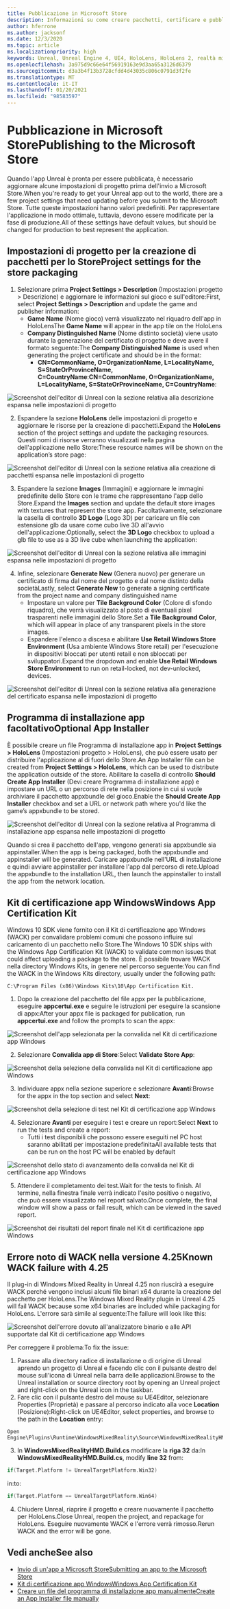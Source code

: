 ```yaml
---
title: Pubblicazione in Microsoft Store
description: Informazioni su come creare pacchetti, certificare e pubblicare le applicazioni di realtà mista Unreal in Microsoft Store.
author: hferrone
ms.author: jacksonf
ms.date: 12/3/2020
ms.topic: article
ms.localizationpriority: high
keywords: Unreal, Unreal Engine 4, UE4, HoloLens, HoloLens 2, realtà mista, sviluppo, documentazione, guide, funzionalità, visore VR realtà mista, visore VR di windows mixed reality, visore VR per realtà virtuale, pubblicazione, distribuzione, Microsoft Store
ms.openlocfilehash: 3a975d9c66e64f56919163e9d3aa65a3126d6379
ms.sourcegitcommit: d3a3b4f13b3728cfdd4d43035c806c0791d3f2fe
ms.translationtype: MT
ms.contentlocale: it-IT
ms.lasthandoff: 01/20/2021
ms.locfileid: "98583597"
---
```

# <a name="publishing-to-the-microsoft-store"></a><span data-ttu-id="2b026-104">Pubblicazione in Microsoft Store</span><span class="sxs-lookup"><span data-stu-id="2b026-104">Publishing to the Microsoft Store</span></span>

<span data-ttu-id="2b026-105">Quando l'app Unreal è pronta per essere pubblicata, è necessario aggiornare alcune impostazioni di progetto prima dell'invio a Microsoft Store.</span><span class="sxs-lookup"><span data-stu-id="2b026-105">When you're ready to get your Unreal app out to the world, there are a few project settings that need updating before you submit to the Microsoft Store.</span></span> <span data-ttu-id="2b026-106">Tutte queste impostazioni hanno valori predefiniti. Per rappresentare l'applicazione in modo ottimale, tuttavia, devono essere modificate per la fase di produzione.</span><span class="sxs-lookup"><span data-stu-id="2b026-106">All of these settings have default values, but should be changed for production to best represent the application.</span></span>

## <a name="project-settings-for-the-store-packaging"></a><span data-ttu-id="2b026-107">Impostazioni di progetto per la creazione di pacchetti per lo Store</span><span class="sxs-lookup"><span data-stu-id="2b026-107">Project settings for the store packaging</span></span>

1. <span data-ttu-id="2b026-108">Selezionare prima **Project Settings > Description** (Impostazioni progetto > Descrizione) e aggiornare le informazioni sul gioco e sull'editore:</span><span class="sxs-lookup"><span data-stu-id="2b026-108">First, select **Project Settings > Description** and update the game and publisher information:</span></span> 
    * <span data-ttu-id="2b026-109">**Game Name** (Nome gioco) verrà visualizzato nel riquadro dell'app in HoloLens</span><span class="sxs-lookup"><span data-stu-id="2b026-109">The **Game Name** will appear in the app tile on the HoloLens</span></span>
    * <span data-ttu-id="2b026-110">**Company Distinguished Name** (Nome distinto società) viene usato durante la generazione del certificato di progetto e deve avere il formato seguente:</span><span class="sxs-lookup"><span data-stu-id="2b026-110">The **Company Distinguished Name** is used when generating the project certificate and should be in the format:</span></span> 
        * <span data-ttu-id="2b026-111">**CN=CommonName, O=OrganizationName, L=LocalityName, S=StateOrProvinceName, C=CountryName**:</span><span class="sxs-lookup"><span data-stu-id="2b026-111">**CN=CommonName, O=OrganizationName, L=LocalityName, S=StateOrProvinceName, C=CountryName**:</span></span>

![Screenshot dell'editor di Unreal con la sezione relativa alla descrizione espansa nelle impostazioni di progetto](images/unreal-publishing-img-01.png)

2. <span data-ttu-id="2b026-113">Espandere la sezione **HoloLens** delle impostazioni di progetto e aggiornare le risorse per la creazione di pacchetti.</span><span class="sxs-lookup"><span data-stu-id="2b026-113">Expand the **HoloLens** section of the project settings and update the packaging resources.</span></span>  <span data-ttu-id="2b026-114">Questi nomi di risorse verranno visualizzati nella pagina dell'applicazione nello Store:</span><span class="sxs-lookup"><span data-stu-id="2b026-114">These resource names will be shown on the application’s store page:</span></span>

![Screenshot dell'editor di Unreal con la sezione relativa alla creazione di pacchetti espansa nelle impostazioni di progetto](images/unreal-publishing-img-02.png)

3. <span data-ttu-id="2b026-116">Espandere la sezione **Images** (Immagini) e aggiornare le immagini predefinite dello Store con le trame che rappresentano l'app dello Store.</span><span class="sxs-lookup"><span data-stu-id="2b026-116">Expand the **Images** section and update the default store images with textures that represent the store app.</span></span>  <span data-ttu-id="2b026-117">Facoltativamente, selezionare la casella di controllo **3D Logo** (Logo 3D) per caricare un file con estensione glb da usare come cubo live 3D all'avvio dell'applicazione:</span><span class="sxs-lookup"><span data-stu-id="2b026-117">Optionally, select the **3D Logo** checkbox to upload a glb file to use as a 3D live cube when launching the application:</span></span>

![Screenshot dell'editor di Unreal con la sezione relativa alle immagini espansa nelle impostazioni di progetto](images/unreal-publishing-img-03.png)

4. <span data-ttu-id="2b026-119">Infine, selezionare **Generate New** (Genera nuovo) per generare un certificato di firma dal nome del progetto e dal nome distinto della società</span><span class="sxs-lookup"><span data-stu-id="2b026-119">Lastly, select **Generate New** to generate a signing certificate from the project name and company distinguished name</span></span>  
    * <span data-ttu-id="2b026-120">Impostare un valore per **Tile Background Color** (Colore di sfondo riquadro), che verrà visualizzato al posto di eventuali pixel trasparenti nelle immagini dello Store.</span><span class="sxs-lookup"><span data-stu-id="2b026-120">Set a **Tile Background Color**, which will appear in place of any transparent pixels in the store images.</span></span>
    * <span data-ttu-id="2b026-121">Espandere l'elenco a discesa e abilitare **Use Retail Windows Store Environment** (Usa ambiente Windows Store retail) per l'esecuzione in dispositivi bloccati per utenti retail e non sbloccati per sviluppatori.</span><span class="sxs-lookup"><span data-stu-id="2b026-121">Expand the dropdown and enable **Use Retail Windows Store Environment** to run on retail-locked, not dev-unlocked, devices.</span></span>

![Screenshot dell'editor di Unreal con la sezione relativa alla generazione del certificato espansa nelle impostazioni di progetto](images/unreal-publishing-img-04.png)

## <a name="optional-app-installer"></a><span data-ttu-id="2b026-123">Programma di installazione app facoltativo</span><span class="sxs-lookup"><span data-stu-id="2b026-123">Optional App Installer</span></span>

<span data-ttu-id="2b026-124">È possibile creare un file Programma di installazione app in **Project Settings > HoloLens** (Impostazioni progetto > HoloLens), che può essere usato per distribuire l'applicazione al di fuori dello Store.</span><span class="sxs-lookup"><span data-stu-id="2b026-124">An App Installer file can be created from **Project Settings > HoloLens**, which can be used to distribute the application outside of the store.</span></span>  <span data-ttu-id="2b026-125">Abilitare la casella di controllo **Should Create App Installer** (Devi creare Programma di installazione app) e impostare un URL o un percorso di rete nella posizione in cui si vuole archiviare il pacchetto appxbundle del gioco.</span><span class="sxs-lookup"><span data-stu-id="2b026-125">Enable the **Should Create App Installer** checkbox and set a URL or network path where you'd like the game’s appxbundle to be stored.</span></span>  

![Screenshot dell'editor di Unreal con la sezione relativa al Programma di installazione app espansa nelle impostazioni di progetto](images/unreal-publishing-img-05.png)

<span data-ttu-id="2b026-127">Quando si crea il pacchetto dell'app, vengono generati sia appxbundle sia appinstaller.</span><span class="sxs-lookup"><span data-stu-id="2b026-127">When the app is being packaged, both the appxbundle and appinstaller will be generated.</span></span>  <span data-ttu-id="2b026-128">Caricare appxbundle nell'URL di installazione e quindi avviare appinstaller per installare l'app dal percorso di rete.</span><span class="sxs-lookup"><span data-stu-id="2b026-128">Upload the appxbundle to the installation URL, then launch the appinstaller to install the app from the network location.</span></span>

## <a name="windows-app-certification-kit"></a><span data-ttu-id="2b026-129">Kit di certificazione app Windows</span><span class="sxs-lookup"><span data-stu-id="2b026-129">Windows App Certification Kit</span></span>

<span data-ttu-id="2b026-130">Windows 10 SDK viene fornito con il Kit di certificazione app Windows (WACK) per convalidare problemi comuni che possono influire sul caricamento di un pacchetto nello Store.</span><span class="sxs-lookup"><span data-stu-id="2b026-130">The Windows 10 SDK ships with the Windows App Certification Kit (WACK) to validate common issues that could affect uploading a package to the store.</span></span>  <span data-ttu-id="2b026-131">È possibile trovare WACK nella directory Windows Kits, in genere nel percorso seguente:</span><span class="sxs-lookup"><span data-stu-id="2b026-131">You can find the WACK in the Windows Kits directory, usually under the following path:</span></span> 

```
C:\Program Files (x86)\Windows Kits\10\App Certification Kit.
```

1. <span data-ttu-id="2b026-132">Dopo la creazione del pacchetto del file appx per la pubblicazione, eseguire **appcertui.exe** e seguire le istruzioni per eseguire la scansione di appx:</span><span class="sxs-lookup"><span data-stu-id="2b026-132">After your appx file is packaged for publication, run **appcertui.exe** and follow the prompts to scan the appx:</span></span>

![Screenshot dell'app selezionata per la convalida nel Kit di certificazione app Windows](images/unreal-publishing-img-06.png)

2. <span data-ttu-id="2b026-134">Selezionare **Convalida app di Store**:</span><span class="sxs-lookup"><span data-stu-id="2b026-134">Select **Validate Store App**:</span></span>

![Screenshot della selezione della convalida nel Kit di certificazione app Windows](images/unreal-publishing-img-07.png)

3. <span data-ttu-id="2b026-136">Individuare appx nella sezione superiore e selezionare **Avanti**:</span><span class="sxs-lookup"><span data-stu-id="2b026-136">Browse for the appx in the top section and select **Next**:</span></span>

![Screenshot della selezione di test nel Kit di certificazione app Windows](images/unreal-publishing-img-08.png)

4. <span data-ttu-id="2b026-138">Selezionare **Avanti** per eseguire i test e creare un report:</span><span class="sxs-lookup"><span data-stu-id="2b026-138">Select **Next** to run the tests and create a report:</span></span>
    * <span data-ttu-id="2b026-139">Tutti i test disponibili che possono essere eseguiti nel PC host saranno abilitati per impostazione predefinita</span><span class="sxs-lookup"><span data-stu-id="2b026-139">All available tests that can be run on the host PC will be enabled by default</span></span>

![Screenshot dello stato di avanzamento della convalida nel Kit di certificazione app Windows](images/unreal-publishing-img-09.png)

5. <span data-ttu-id="2b026-141">Attendere il completamento dei test.</span><span class="sxs-lookup"><span data-stu-id="2b026-141">Wait for the tests to finish.</span></span> <span data-ttu-id="2b026-142">Al termine, nella finestra finale verrà indicato l'esito positivo o negativo, che può essere visualizzato nel report salvato.</span><span class="sxs-lookup"><span data-stu-id="2b026-142">Once complete, the final window will show a pass or fail result, which can be viewed in the saved report.</span></span>

![Screenshot dei risultati del report finale nel Kit di certificazione app Windows](images/unreal-publishing-img-10.png)

## <a name="known-wack-failure-with-425"></a><span data-ttu-id="2b026-144">Errore noto di WACK nella versione 4.25</span><span class="sxs-lookup"><span data-stu-id="2b026-144">Known WACK failure with 4.25</span></span>

<span data-ttu-id="2b026-145">Il plug-in di Windows Mixed Reality in Unreal 4.25 non riuscirà a eseguire WACK perché vengono inclusi alcuni file binari x64 durante la creazione del pacchetto per HoloLens.</span><span class="sxs-lookup"><span data-stu-id="2b026-145">The Windows Mixed Reality plugin in Unreal 4.25 will fail WACK because some x64 binaries are included while packaging for HoloLens.</span></span> <span data-ttu-id="2b026-146">L'errore sarà simile al seguente:</span><span class="sxs-lookup"><span data-stu-id="2b026-146">The failure will look like this:</span></span>

![Screenshot dell'errore dovuto all'analizzatore binario e alle API supportate dal Kit di certificazione app Windows](images/unreal-publishing-img-11.png)

<span data-ttu-id="2b026-148">Per correggere il problema:</span><span class="sxs-lookup"><span data-stu-id="2b026-148">To fix the issue:</span></span>
1. <span data-ttu-id="2b026-149">Passare alla directory radice di installazione o di origine di Unreal aprendo un progetto di Unreal e facendo clic con il pulsante destro del mouse sull'icona di Unreal nella barra delle applicazioni.</span><span class="sxs-lookup"><span data-stu-id="2b026-149">Browse to the Unreal installation or source directory root by opening an Unreal project and right-click on the Unreal icon in the taskbar.</span></span>
2. <span data-ttu-id="2b026-150">Fare clic con il pulsante destro del mouse su UE4Editor, selezionare Properties (Proprietà) e passare al percorso indicato alla voce **Location** (Posizione):</span><span class="sxs-lookup"><span data-stu-id="2b026-150">Right-click on UE4Editor, select properties, and browse to the path in the **Location** entry:</span></span>

```
Open Engine\Plugins\Runtime\WindowsMixedReality\Source\WindowsMixedRealityHMD\WindowsMixedRealityHMD.Build.cs.
```

3. <span data-ttu-id="2b026-151">In **WindowsMixedRealityHMD.Build.cs** modificare la **riga 32** da:</span><span class="sxs-lookup"><span data-stu-id="2b026-151">In **WindowsMixedRealityHMD.Build.cs**, modify **line 32** from:</span></span>

```cpp
if(Target.Platform != UnrealTargetPlatform.Win32)
```

<span data-ttu-id="2b026-152">in:</span><span class="sxs-lookup"><span data-stu-id="2b026-152">to:</span></span>

```cpp
if(Target.Platform == UnrealTargetPlatform.Win64)

```

4. <span data-ttu-id="2b026-153">Chiudere Unreal, riaprire il progetto e creare nuovamente il pacchetto per HoloLens.</span><span class="sxs-lookup"><span data-stu-id="2b026-153">Close Unreal, reopen the project, and repackage for HoloLens.</span></span>  <span data-ttu-id="2b026-154">Eseguire nuovamente WACK e l'errore verrà rimosso.</span><span class="sxs-lookup"><span data-stu-id="2b026-154">Rerun WACK and the error will be gone.</span></span> 

## <a name="see-also"></a><span data-ttu-id="2b026-155">Vedi anche</span><span class="sxs-lookup"><span data-stu-id="2b026-155">See also</span></span>

* [<span data-ttu-id="2b026-156">Invio di un'app a Microsoft Store</span><span class="sxs-lookup"><span data-stu-id="2b026-156">Submitting an app to the Microsoft Store</span></span>](../../distribute/submitting-an-app-to-the-microsoft-store.md)
* [<span data-ttu-id="2b026-157">Kit di certificazione app Windows</span><span class="sxs-lookup"><span data-stu-id="2b026-157">Windows App Certification Kit</span></span>](https://developer.microsoft.com/windows/downloads/app-certification-kit)
* [<span data-ttu-id="2b026-158">Creare un file del programma di installazione app manualmente</span><span class="sxs-lookup"><span data-stu-id="2b026-158">Create an App Installer file manually</span></span>](/windows/msix/app-installer/how-to-create-appinstaller-file)